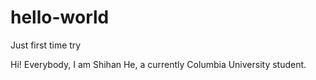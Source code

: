 # hello-world
Just first time try

Hi! Everybody, I am Shihan He, a currently Columbia University student.
